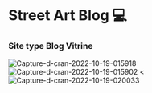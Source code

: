 <h1>Street Art Blog 💻 </h1> 
<h3>Site type Blog Vitrine</h3>
<img src="https://i.ibb.co/rsV3v4r/Capture-d-cran-2022-10-19-015918.jpg" alt="Capture-d-cran-2022-10-19-015918" border="0">
<img src="https://i.ibb.co/ys0TcYb/Capture-d-cran-2022-10-19-015902.jpg" alt="Capture-d-cran-2022-10-19-015902" border="0">
<<img src="https://i.ibb.co/nbc6vy9/Capture-d-cran-2022-10-19-020033.jpg" alt="Capture-d-cran-2022-10-19-020033" border="0">

